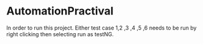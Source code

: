 # AutomationPractival
In order to run this project. Either test case 1,2 ,3 ,4 ,5 ,6 needs to be run by right clicking then selecting run as testNG.
